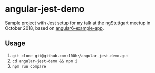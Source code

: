 # angular-jest-demo

Sample project with Jest setup for my talk at the ngStuttgart meetup in October 2018, based on [angular6-example-app](https://github.com/Ismaestro/angular6-example-app).

## Usage

1. `git clone git@github.com:100hz/angular-jest-demo.git`
2. `cd angular-jest-demo && npm i`
3. `npm run compare`
